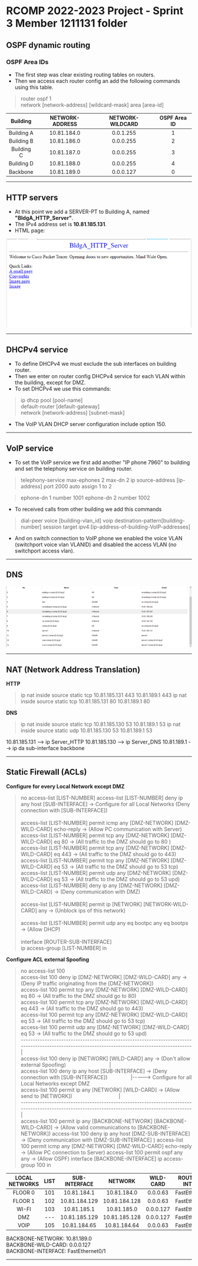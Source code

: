 RCOMP 2022-2023 Project - Sprint 3 Member 1211131 folder
===========================================


## OSPF dynamic routing

### OSPF Area IDs ###

* The first step was clear existing routing tables on routers.
* Then we access each router config an add the following commands using this table.
> router ospf 1 <br>
> network [network-address] [wildcard-mask] area [area-id]

|  Building  | NETWORK-ADDRESS | NETWORK-WILDCARD  | OSPF Area ID |
|:----------:|:---------------:|:-----------------:|:------------:|
| Building A |   10.81.184.0   |     0.0.1.255     |      1       |
| Building B |   10.81.186.0   |     0.0.0.255     |      2       |
| Building C |   10.81.187.0   |     0.0.0.255     |      3       |
| Building D |   10.81.188.0   |     0.0.0.255     |      4       |
|  Backbone  |   10.81.189.0   |     0.0.0.127     |      0       | 

---

## HTTP servers

* At this point we add a SERVER-PT to Building A, named **"BldgA_HTTP_Server"**.
* The IPv4 address set is **10.81.185.131**.
* HTML page:

![httpServer](resources/httpServer.png)


---

## DHCPv4 service

* To define DHCPv4 we must exclude the sub interfaces on building router.
* Then we enter on router config DHCPv4 service for each VLAN within the building, except for DMZ.
* To set DHCPv4 we use this commands:

> ip dhcp pool [pool-name] <br>
> default-router [default-gateway] <br>
> network [network-address] [subnet-mask] <br>

* The VoIP VLAN DHCP server configuration include option 150.


---

## VoIP service

* To set the VoIP service we first add another "IP phone 7960" to building and set the telephony service on building router.

> telephony-service
max-ephones 2
max-dn 2
ip source-address [ip-address] port 2000
auto assign 1 to 2

>ephone-dn 1
number 1001
ephone-dn 2
number 1002

* To received calls from other building we add this commands
>dial-peer voice [building-vlan_id] voip
> destination-pattern[building-number]
> session target ipv4:[ip-address-of-building-VoIP-addresses]


* And on switch connection to VoIP phone we enabled the voice VLAN (switchport voice vlan VLANID) and disabled the access VLAN  (no switchport access vlan). 



---

## DNS

![DNS](resources/DNS.png)

---

## NAT (Network Address Translation)

**HTTP**
>ip nat inside source static tcp 10.81.185.131 443 10.81.189.1 443
 ip nat inside source static tcp 10.81.185.131 80 10.81.189.1 80

**DNS**
>ip nat inside source static tcp 10.81.185.130 53 10.81.189.1 53
 ip nat inside source static udp 10.81.185.130 53 10.81.189.1 53

10.81.185.131 --> ip  Server_HTTP
10.81.185.130 --> ip  Server_DNS
10.81.189.1   --> ip da sub-interface backbone

---

## Static Firewall (ACLs)

**Configure for every Local Network except DMZ**

>no access-list [LIST-NUMBER] 
access-list [LIST-NUMBER] deny ip any host [SUB-INTERFACE] -> Configure for all Local Networks (Deny connection with [SUB-INTERFACE]) <br>              
access-list [LIST-NUMBER] permit icmp any [DMZ-NETWORK] [DMZ-WILD-CARD] echo-reply -> (Allow PC communication with Server)<br>
access-list [LIST-NUMBER] permit tcp any [DMZ-NETWORK] [DMZ-WILD-CARD] eq 80 -> (All traffic to the DMZ should go to 80 )<br>
access-list [LIST-NUMBER] permit tcp any [DMZ-NETWORK] [DMZ-WILD-CARD] eq 443 -> (All traffic to the DMZ should go to 443)<br>
access-list [LIST-NUMBER] permit tcp any [DMZ-NETWORK] [DMZ-WILD-CARD] eq 53 -> (All traffic to the DMZ should go to 53 tcp)<br>
access-list [LIST-NUMBER] permit udp any [DMZ-NETWORK] [DMZ-WILD-CARD] eq 53 -> (All traffic to the DMZ should go to 53 upd)<br>
access-list [LIST-NUMBER] deny ip any [DMZ-NETWORK] [DMZ-WILD-CARD] -> (Deny communication with DMZ) <br>                      
access-list [LIST-NUMBER] permit ip [NETWORK] [NETWORK-WILD-CARD] any -> (Unblock ips of this network)   <br>                    
access-list [LIST-NUMBER] permit udp any eq bootpc any eq bootps ->  (Allow DHCP)   <br>               
interface [ROUTER-SUB-INTERFACE] <br>
ip access-group [LIST-NUMBER] in <br>

**Configure ACL external Spoofing**

>no access-list 100 <br>
access-list 100 deny ip [DMZ-NETWORK] [DMZ-WILD-CARD] any -> (Deny IP traffic originating from the [DMZ-NETWORK])<br>
access-list 100 permit tcp any [DMZ-NETWORK] [DMZ-WILD-CARD] eq 80 -> (All traffic to the DMZ should go to 80)<br>
access-list 100 permit tcp any [DMZ-NETWORK] [DMZ-WILD-CARD] eq 443 -> (All traffic to the DMZ should go to 443)<br>
access-list 100 permit tcp any [DMZ-NETWORK] [DMZ-WILD-CARD] eq 53 -> (All traffic to the DMZ should go to 53 tcp)<br>
access-list 100 permit udp any [DMZ-NETWORK] [DMZ-WILD-CARD] eq 53 -> (All traffic to the DMZ should go to 53 upd)<br>
------------------------------------------------------------------------------------------------------------------------------------------------| <br>
access-list 100 deny ip [NETWORK] [WILD-CARD] any -> (Don't allow external Spoofing) &nbsp;&nbsp;&nbsp;&nbsp;&nbsp;&nbsp;&nbsp;&nbsp;&nbsp;&nbsp;&nbsp;&nbsp;&nbsp;&nbsp;&nbsp;&nbsp;&nbsp;&nbsp;&nbsp;&nbsp;&nbsp;&nbsp;&nbsp;&nbsp;&nbsp;&nbsp;&nbsp;&nbsp; | <br>
access-list 100 deny ip any host [SUB-INTERFACE]  -> (Deny connection with [SUB-INTERFACE]) &nbsp;&nbsp;&nbsp;&nbsp;&nbsp;&nbsp;&nbsp;&nbsp;&nbsp;&nbsp;&nbsp;&nbsp;&nbsp;&nbsp; |-----> Configure for all Local Networks except DMZ <br>
access-list 100 permit ip any [NETWORK] [WILD-CARD] -> (Allow send to [NETWORK]) &nbsp;&nbsp;&nbsp;&nbsp;&nbsp;&nbsp;&nbsp;&nbsp;&nbsp;&nbsp;&nbsp;&nbsp;&nbsp;&nbsp;&nbsp;&nbsp;&nbsp;&nbsp;&nbsp;&nbsp;&nbsp;&nbsp;&nbsp;&nbsp;&nbsp;&nbsp;&nbsp;&nbsp;&nbsp;&nbsp; | <br>
------------------------------------------------------------------------------------------------------------------------------------------------| <br>
access-list 100 permit ip any [BACKBONE-NETWORK] [BACKBONE-WILD-CARD] -> (Allow valid communications to [BACKBONE-NETWORK])
access-list 100 deny ip any host [DMZ-SUB-INTERFACE] -> (Deny communication with [DMZ-SUB-INTERFACE] )
access-list 100 permit icmp any [DMZ-NETWORK] [DMZ-WILD-CARD] echo-reply -> (Allow PC connection to Server)
access-list 100 permit ospf any any -> (Allow OSPF)
interface [BACKBONE-INTERFACE]
ip access-group 100 in

| LOCAL NETWORKS | LIST | SUB-INTERFACE |    NETWORK    | WILD-CARD | ROUTER-SUB-INTERFACE |
|:--------------:|:----:|:-------------:|:-------------:|:---------:|:--------------------:|
|    FLOOR 0     | 101  |  10.81.184.1  |  10.81.184.0  | 0.0.0.63  |  FastEthernet0/0.1   |
|    FLOOR 1     | 102  | 10.81.184.129 | 10.81.184.128 | 0.0.0.63  |  FastEthernet0/0.2   |
|     WI-FI      | 103  |  10.81.185.1  |  10.81.185.0  | 0.0.0.127 |  FastEthernet0/0.3   |
|      DMZ       | ---  | 10.81.185.129 | 10.81.185.128 | 0.0.0.127 |  FastEthernet0/0.4   |
|      VOIP      | 105  | 10.81.184.65  | 10.81.184.64  | 0.0.0.63  |  FastEthernet0/0.5   |

BACKBONE-NETWORK: 10.81.189.0 <br>
BACKBONE-WILD-CARD: 0.0.0.127 <br>
BACKBONE-INTERFACE: FastEthernet0/1 <br>

---